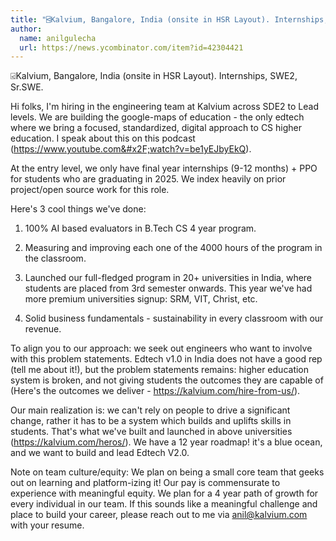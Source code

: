 ```yaml
---
title: "⍃Kalvium, Bangalore, India (onsite in HSR Layout). Internships, SWE2, Sr.SWE."
author:
  name: anilgulecha
  url: https://news.ycombinator.com/item?id=42304421
---
```

⍃Kalvium, Bangalore, India (onsite in HSR Layout). Internships, SWE2, Sr.SWE.

Hi folks, I&#x27;m hiring in the engineering team at Kalvium across SDE2 to Lead levels. We are building the google-maps of education - the only edtech where we bring a focused, standardized, digital approach to CS higher education. I speak about this on this podcast (<a href="https:&#x2F;&#x2F;www.youtube.com&#x2F;watch?v=be1yEJbyEkQ" rel="nofollow">https:&#x2F;&#x2F;www.youtube.com&#x2F;watch?v=be1yEJbyEkQ</a>).

At the entry level, we only have final year internships (9-12 months) + PPO for students who are graduating in 2025. We index heavily on prior project&#x2F;open source work for this role.

Here&#x27;s 3 cool things we&#x27;ve done:

1. 100% AI based evaluators in B.Tech CS 4 year program.

2. Measuring and improving each one of the 4000 hours of the program in the classroom.

2. Launched our full-fledged program in 20+ universities in India, where students are placed from 3rd semester onwards. This year we&#x27;ve had more premium universities signup: SRM, VIT, Christ, etc.

3. Solid business fundamentals - sustainability in every classroom with our revenue.

To align you to our approach: we seek out engineers who want to involve with this problem statements. Edtech v1.0 in India does not have a good rep (tell me about it!), but the problem statements remains: higher education system is broken, and not giving students the outcomes they are capable of (Here&#x27;s the outcomes we deliver - <a href="https:&#x2F;&#x2F;kalvium.com&#x2F;hire-from-us&#x2F;" rel="nofollow">https:&#x2F;&#x2F;kalvium.com&#x2F;hire-from-us&#x2F;</a>).

Our main realization is: we can&#x27;t rely on people to drive a significant change, rather it has to be a system which builds and uplifts skills in students. That&#x27;s what we&#x27;ve built and launched in above universities (<a href="https:&#x2F;&#x2F;kalvium.com&#x2F;heros&#x2F;" rel="nofollow">https:&#x2F;&#x2F;kalvium.com&#x2F;heros&#x2F;</a>). We have a 12 year roadmap! it&#x27;s a blue ocean, and we want to build and lead Edtech V2.0.

Note on team culture&#x2F;equity: We plan on being a small core team that geeks out on learning and platform-izing it! Our pay is commensurate to experience with meaningful equity. We plan for a 4 year path of growth for every individual in our team. If this sounds like a meaningful challenge and place to build your career, please reach out to me via anil@kalvium.com with your resume.
<JobApplication />
